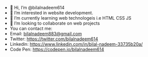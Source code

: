 - 👋 Hi, I’m @bilalnadeem614
- 👀 I’m interested in website development.
- 🌱 I’m currently learning web technologeis i.e HTML CSS JS
- 💞️ I’m looking to collaborate on web projects
- You can contact me:
- Email: bilalnadeem883@gmail.com
- Twitter: https://twitter.com/bilalnadeem614
- Linkedin: https://www.linkedin.com/in/bilal-nadeem-33735b20a/
- Code Pen: https://codepen.io/bilalnadeem614

<!---
bilalnadeem614/bilalnadeem614 is a ✨ special ✨ repository because its `README.md` (this file) appears on your GitHub profile.
You can click the Preview link to take a look at your changes.
--->
